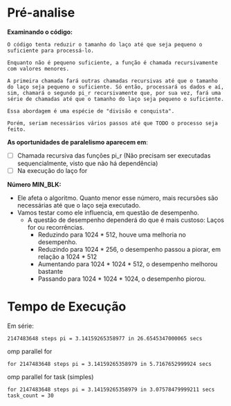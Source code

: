# Pré-analise

**Examinando o código:**

    O código tenta reduzir o tamanho do laço até que seja pequeno o suficiente para processá-lo.

    Enquanto não é pequeno suficiente, a função é chamada recursivamente com valores menores.

    A primeira chamada fará outras chamadas recursivas até que o tamanho do laço seja pequeno o suficiente. Só então, processará os dados e aí, sim, chamará o segundo pi_r recursivamente que, por sua vez, fará uma série de chamadas até que o tamanho do laço seja pequeno o suficiente.

    Essa abordagem é uma espécie de "divisão e conquista".

    Porém, seriam necessários vários passos até que TODO o processo seja feito.

**As oportunidades de paralelismo aparecem em**:

* [ ] Chamada recursiva das funções pi_r (Não precisam ser executadas sequencialmente, visto que não há dependência)
* [ ] Na execução do laço for

**Número MIN_BLK:**

- Ele afeta o algoritmo. Quanto menor esse número, mais recursões são necessárias até que o laço seja executado.
- Vamos testar como ele influencia, em questão de desempenho.
  - A questão de desempenho dependerá do que é mais custoso: Laços for ou recorrências.
    - Reduzindo para 1024 * 512, houve uma melhoria no desempenho.
    - Reduzindo para 1024 * 256, o desempenho passou a piorar, em relação a 1024 * 512
    - Aumentando para 1024 * 1024 * 512, o desempenho melhorou bastante
    - Passando para 1024 * 1024 * 1024, o desempenho piorou.

# **Tempo de Execução**

Em série: 

```
2147483648 steps pi = 3.14159265358977 in 26.6545347000065 secs
```

omp parallel for

```
for 2147483648 steps pi = 3.14159265358979 in 5.7167652999924 secs
```

omp parallel for task (simples)

```
for 2147483648 steps pi = 3.14159265358979 in 3.07578479999211 secs
task_count = 30
```
